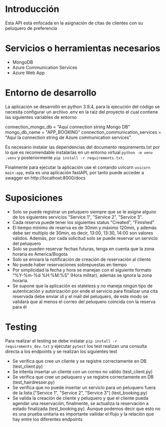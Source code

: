 # Introducción
Esta API está enfocada en la asignación de citas de clientes con su peluquero de preferencia 

# Servicios o herramientas necesarios
- MongoDB
- Azure Communication Services
- Azure Web App

# Entorno de desarrollo
La aplicación se desarrolló en python 3.9.4, para la ejecución del código se necesita configurar un archivo .env en la raíz del proyecto el cual contiene las siguientes variables de entorno

connection_mongo_db = "Aquí connection string Mongo DB"
mongo_db_name = "APP_BOOKING"
connection_communication_services = "Aquí la connection string de Azure communication services"

Es necesario instalar las dependencias del documento requirements.txt por lo que es recomendable instalarlas en un entorno virtual `python -m venv .venv` y posteriormente `pip install -r requirements.txt`.

Finalmente para ejecutar la aplicación use el comando uvicorn `uvicorn main:app`, esta es una aplicación fastAPI, por tanto puede acceder a swagger en http://localhost:8000/docs

# Suposiciones

- Solo se puede registrar un peluquero siempre que se le asigne alguno de los siguientes servicios "Service 1", "Service 2", "Service 3".
- Cada reserva puede tener los siguientes status "Created", "Finished"
- El tiempo mínimo de reserva es de 30min y máximo 120min, y además debe ser multiplo de 30min, es decir, 13:00, 13:30, 14:00 son valores válidos. Además, por cada solicitud solo se puede reservar un servicio del peluquero
- Solo se pueden reservar fechas futuras, tenga en cuenta que la zona horaria es America/Bogota
- Solo se enviará la notificación de creación de reservación al cliente
- No puede haber reservaciones sobrepuestas en tiempo
- Por simplicidad la fecha y hora se manejan con el siguiente formato "%Y-%m-%d %H:%M:%S" (Hora militar), además se ignora la zona horaria.
- Se supone que la aplicación es stateless y no maneja ningún tipo de autenticación y autorización por ende el servicio para finalizar una cita reservada debe enviar id y el mail del peluquero, de este modo se validará que al menos el correo del peluquero coincida con la reserva para él

# Testing

Para realizar el testing se debe instalar `pip install -r requirements_dev.txt` y ejecutar `pytest` los test realizan una consulta directa a los endpoints y se realizan los siguientes test

- Se verifica que cree un cliente y se registre correctamente en DB (test_client.py)
- Se intenta insertar un cliente con un correo no válido (test_client.py)
- Se verifica que cree un peluquero y se registre correctamente en DB (test_hairdresser.py)
- Se verifica que no puede insertar un servicio para un peluquero fuera de la lista ["Service 1", "Service 2", "Service 3"] (test_booking.py)
- Se valida la creación de cliente y peluquero y que el cliente pueda agendar una reservación, finalmente, se actualiza la reservación a estado finalizada (test_booking.py). Aunque podemos decir que esto no es una prueba unitaria es importante vailidar el flujo y la relación que hay entre los diferentes endpoints
